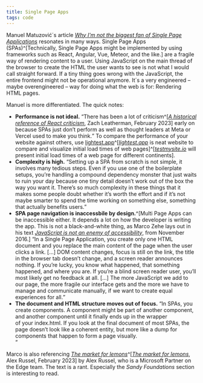 ```yaml
---
title: Single Page Apps
tags: code
---
```

Manuel Matuzović´s article [<cite>Why I'm not the biggest fan of Single Page Applications</cite>](https://www.matuzo.at/blog/2023/single-page-applications-criticism/) resonates in many ways. Single Page Apps (SPAs)^[Technically, Single Page Apps might be implemented by using frameworks such as React, Angular, Vue, Meteor, and the like.] are a fragile way of rendering content to a user. Using JavaScript on the main thread of the browser to create the HTML the user wants to see is not what I would call straight forward. If a tiny thing goes wrong with the JavaScript, the entire frontend might not be operational anymore. It´s a very engineered – maybe overengineered – way for doing what the web is for: Rendering HTML pages. 

Manuel is more differentiated. The quick notes:

- **Performance is not ideal.** <q>There has been a lot of criticism^[[<cite>A historical reference of React criticism</cite>](https://www.zachleat.com/web/react-criticism/), Zach Leatherman, February 2023] early on because SPAs just don’t perform as well as thought leaders at Meta or Vercel used to make you think.</q> To compare the performance of your website against others, use [lightest.app](https://lightest.app/)^[[<cite>lightest.app</cite>](https://lightest.app/) is neat website to compare and visualize initial load times of web pages]^[[<cite>testmysite.io</cite>](https://testmysite.io) will present initial load times of a web page for different continents].
- **Complexity is high.** <q>Setting up a SPA from scratch is not simple, it involves many tedious steps. Even if you use one of the boilerplate setups, you’re handling a compound dependency monster that just waits to ruin your day because one tiny detail doesn’t work out of the box the way you want it. There’s so much complexity in these things that it makes some people doubt whether it’s worth the effort and if it’s not maybe smarter to spend the time working on something else, something that actually benefits users.</q>
- **SPA page navigation is inaccessbile by design.**^[Multi Page Apps can be inaccessible either. It depends a lot on how the developer is writing the app. This is not a black-and-white thing, as Marco Zehe lays out in his text [<cite>JavaScript is not an enemy of accessibility</cite>](https://www.marcozehe.de/javascript-not-enemy-accessibility/), from  November 2016.] <q>In a Single Page Application, you create only one HTML document and you replace the main content of the page when the user clicks a link. […] DOM content changes, focus is still on the link, the title in the browser tab doesn’t change, and a screen reader announces nothing. If you’re lucky, you know what happened, that something happened, and where you are. If you’re a blind screen reader user, you’ll most likely get no feedback at all. […] The more JavaScript we add to our page, the more fragile our interface gets and the more we have to manage and communicate manually, if we want to create equal experiences for all.</q>
- **The document and HTML structure moves out of focus.** <q>In SPAs, you create components. A component might be part of another component, and another component until it finally ends up in the wrapper <div> of your index.html. If you look at the final document of most SPAs, the page doesn’t look like a coherent entity, but more like a dump for components that happen to form a page visually.</q>

Marco is also referencing [<cite>The market for lemons</cite>](https://infrequently.org/2023/02/the-market-for-lemons/)^[[<cite>The market for lemons</cite>](https://infrequently.org/2023/02/the-market-for-lemons/), Alex Russel, February 2023] by Alex Russel, who is a Microsoft Partner on the Edge team. The text is a rant. Especially the *Sandy Foundations* section is interesting to read.
